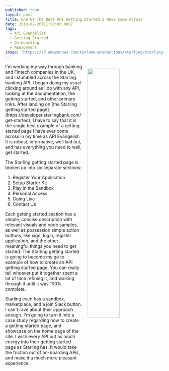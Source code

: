 ```yaml
---
published: true
layout: post
title: One Of The Best API Getting Started I Have Come Across
date: 2018-02-26T11:00:00.000Z
tags:
  - API Evangelist
  - Getting Started
  - On-boarding
  - Management
image: 'https://s3.amazonaws.com/kinlane-productions/starling/starling-home-page.png'
---
```

<p><img src="https://s3.amazonaws.com/kinlane-productions/starling/starling-home-page.png" align="right" width="45%" style="padding: 15px;" /></p>I'm working my way through banking and Fintech companies in the UK, and I stumbled across the Starling banking API. I began doing my usual clicking around as I do with any API, looking at the documentation, the getting started, and other primary links. After landing on [the Starling getting started page](https://developer.starlingbank.com/get-started), I have to say that it is the single best example of a getting started page I have ever come across in my time as API Evangelist. It is robust, informative, well laid out, and has everything you need to well, get started.

The Starling getting started page is broken up into six separate sections:

1) Register Your Application<br />
2) Setup Starter Kit<br />
3) Play in the Sandbox<br />
4) Personal Access<br />
5) Going Live<br />
6) Contact Us<br />

Each getting started section has a simple, concise description with relevant visuals and code samples, as well as possession simple action buttons, like sign, login, register application, and the other meaningful things you need to get started. The Starling getting started is going to become my go to example of how to create an API getting started page. You can really tell whoever put it together spent a lot of time refining it, and walking through it until it was 100% complete.

Starling even has a sandbox, marketplace, and a join Slack button. I can't rave about their approach enough. I'm going to turn it into a case study regarding how to create a getting started page, and showcase on the home page of the site. I wish every API put as much energy into their getting started page as Starling has. It would take the friction out of on-boarding APis, and make it a much more pleasant experience.
